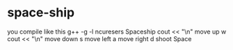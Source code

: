 # space-ship
you compile like this g++ -g -l ncuresers Spaceship
cout << "\n"
move up w
cout << "\n"
move down s
move left a
move right d
shoot Space
